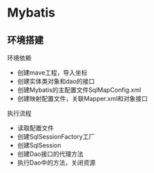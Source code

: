 # Mybatis

## 环境搭建

环境依赖
- 创建mave工程，导入坐标
- 创建实体类对象和dao的接口
- 创建Mybatis的主配置文件SqlMapConfig.xml
- 创建映射配置文件，关联Mapper.xml和对象接口

执行流程
- 读取配置文件
- 创建SqlSessionFactory工厂
- 创建SqlSession
- 创建Dao接口的代理方法
- 执行Dao中的方法，关闭资源

